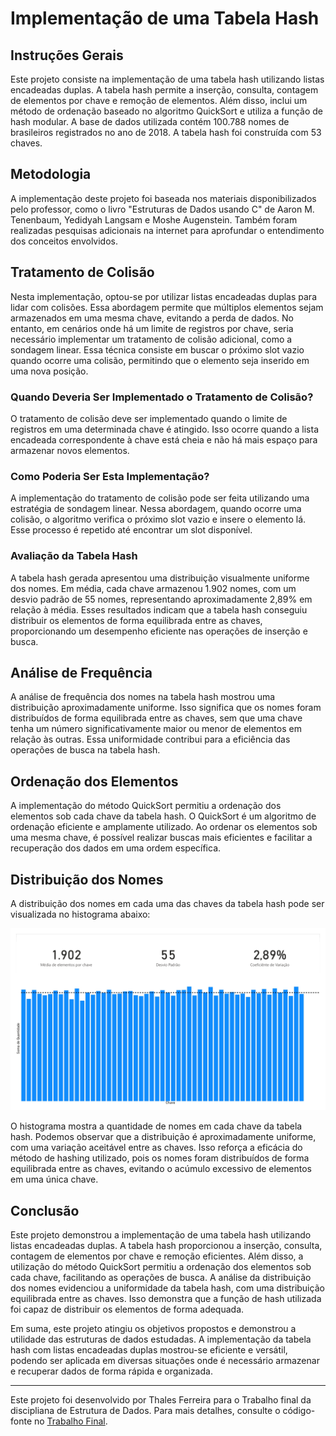 # Implementação de uma Tabela Hash

## Instruções Gerais

Este projeto consiste na implementação de uma tabela hash utilizando listas encadeadas duplas. A tabela hash permite a inserção, consulta, contagem de elementos por chave e remoção de elementos. Além disso, inclui um método de ordenação baseado no algoritmo QuickSort e utiliza a função de hash modular. A base de dados utilizada contém 100.788 nomes de brasileiros registrados no ano de 2018. A tabela hash foi construída com 53 chaves.

## Metodologia

A implementação deste projeto foi baseada nos materiais disponibilizados pelo professor, como o livro "Estruturas de Dados usando C" de Aaron M. Tenenbaum, Yedidyah Langsam e Moshe Augenstein. Também foram realizadas pesquisas adicionais na internet para aprofundar o entendimento dos conceitos envolvidos.

## Tratamento de Colisão

Nesta implementação, optou-se por utilizar listas encadeadas duplas para lidar com colisões. Essa abordagem permite que múltiplos elementos sejam armazenados em uma mesma chave, evitando a perda de dados. No entanto, em cenários onde há um limite de registros por chave, seria necessário implementar um tratamento de colisão adicional, como a sondagem linear. Essa técnica consiste em buscar o próximo slot vazio quando ocorre uma colisão, permitindo que o elemento seja inserido em uma nova posição.

### Quando Deveria Ser Implementado o Tratamento de Colisão?

O tratamento de colisão deve ser implementado quando o limite de registros em uma determinada chave é atingido. Isso ocorre quando a lista encadeada correspondente à chave está cheia e não há mais espaço para armazenar novos elementos.

### Como Poderia Ser Esta Implementação?

A implementação do tratamento de colisão pode ser feita utilizando uma estratégia de sondagem linear. Nessa abordagem, quando ocorre uma colisão, o algoritmo verifica o próximo slot vazio e insere o elemento lá. Esse processo é repetido até encontrar um slot disponível.

### Avaliação da Tabela Hash

A tabela hash gerada apresentou uma distribuição visualmente uniforme dos nomes. Em média, cada chave armazenou 1.902 nomes, com um desvio padrão de 55 nomes, representando aproximadamente 2,89% em relação à média. Esses resultados indicam que a tabela hash conseguiu distribuir os elementos de forma equilibrada entre as chaves, proporcionando um desempenho eficiente nas operações de inserção e busca.

## Análise de Frequência

A análise de frequência dos nomes na tabela hash mostrou uma distribuição aproximadamente uniforme. Isso significa que os nomes foram distribuídos de forma equilibrada entre as chaves, sem que uma chave tenha um número significativamente maior ou menor de elementos em relação às outras. Essa uniformidade contribui para a eficiência das operações de busca na tabela hash.

## Ordenação dos Elementos

A implementação do método QuickSort permitiu a ordenação dos elementos sob cada chave da tabela hash. O QuickSort é um algoritmo de ordenação eficiente e amplamente utilizado. Ao ordenar os elementos sob uma mesma chave, é possível realizar buscas mais eficientes e facilitar a recuperação dos dados em uma ordem específica.

## Distribuição dos Nomes

A distribuição dos nomes em cada uma das chaves da tabela hash pode ser visualizada no histograma abaixo:

![Histograma M 53](./histograma.jpg)

O histograma mostra a quantidade de nomes em cada chave da tabela hash. Podemos observar que a distribuição é aproximadamente uniforme, com uma variação aceitável entre as chaves. Isso reforça a eficácia do método de hashing utilizado, pois os nomes foram distribuídos de forma equilibrada entre as chaves, evitando o acúmulo excessivo de elementos em uma única chave.

## Conclusão

Este projeto demonstrou a implementação de uma tabela hash utilizando listas encadeadas duplas. A tabela hash proporcionou a inserção, consulta, contagem de elementos por chave e remoção eficientes. Além disso, a utilização do método QuickSort permitiu a ordenação dos elementos sob cada chave, facilitando as operações de busca. A análise da distribuição dos nomes evidenciou a uniformidade da tabela hash, com uma distribuição equilibrada entre as chaves. Isso demonstra que a função de hash utilizada foi capaz de distribuir os elementos de forma adequada.

Em suma, este projeto atingiu os objetivos propostos e demonstrou a utilidade das estruturas de dados estudadas. A implementação da tabela hash com listas encadeadas duplas mostrou-se eficiente e versátil, podendo ser aplicada em diversas situações onde é necessário armazenar e recuperar dados de forma rápida e organizada.

---

Este projeto foi desenvolvido por Thales Ferreira para o Trabalho final da discipliana de Estrutura de Dados. Para mais detalhes, consulte o código-fonte no [Trabalho Final](https://github.com/thalesfb/ED-I/tree/main/Trabalho%20Final).
